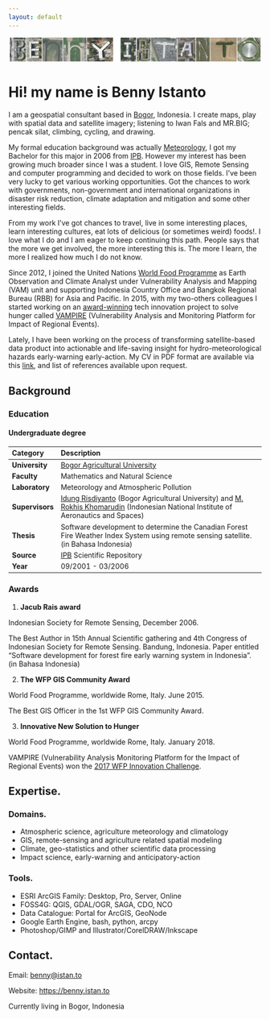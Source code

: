 ```yaml
---
layout: default
---
```

![BI](/assets/img/bi.png)

# Hi! my name is Benny Istanto


I am a geospatial consultant based in [Bogor](https://en.wikipedia.org/wiki/Bogor), Indonesia. I create maps, play with spatial data and satellite imagery; listening to Iwan Fals and MR.BIG; pencak silat, climbing, cycling, and drawing.

My formal education background was actually [Meteorology](https://en.wikipedia.org/wiki/Meteorology), I got my Bachelor for this major in 2006 from [IPB](https://ipb.ac.id/). However my interest has been growing much broader since I was a student. I love GIS, Remote Sensing and computer programming and decided to work on those fields. I’ve been very lucky to get various working opportunities. Got the chances to work with governments, non-government and international organizations in disaster risk reduction, climate adaptation and mitigation and some other interesting fields. 

From my work I’ve got chances to travel, live in some interesting places, learn interesting cultures, eat lots of delicious (or sometimes weird) foods!. I love what I do and I am eager to keep continuing this path. People says that the more we get involved, the more interesting this is. The more I learn, the more I realized how much I do not know. 

Since 2012, I joined the United Nations [World Food Programme](https://www.wfp.org/countries/indonesia) as Earth Observation and Climate Analyst under Vulnerability Analysis and Mapping (VAM) unit and supporting Indonesia Country Office and Bangkok Regional Bureau (RBB) for Asia and Pacific. In 2015, with my two-others colleagues I started working on an [award-winning](https://insight.wfp.org/wfp-staff-show-entrepreneurial-side-in-annual-competition-be03924215) tech innovation project to solve hunger called [VAMPIRE](https://bennyistanto.squarespace.com/project/2016-vampire) (Vulnerability Analysis and Monitoring Platform for Impact of Regional Events). 

Lately, I have been working on the process of transforming satellite-based data product into actionable and life-saving insight for hydro-meteorological hazards early-warning early-action. My CV in PDF format are available via this [link](https://on.istan.to/34M4mDJ), and list of references available upon request.


## Background

### Education

#### Undergraduate degree

| Category        | Description          |
|:-------------|:------------------|
| **University**           | [Bogor Agricultural University](https://ipb.ac.id/) |
| **Faculty** | Mathematics and Natural Science   |
| **Laboratory**           | Meteorology and Atmospheric Pollution      |
| **Supervisors**           | [Idung Risdiyanto](https://scholar.google.co.id/citations?hl=id&user=WBIaIyYAAAAJ) (Bogor Agricultural University) and [M. Rokhis Khomarudin](https://scholar.google.com/citations?hl=en&user=RA5YWWQAAAAJ) (Indonesian National Institute of Aeronautics and Spaces) |
| **Thesis**           | Software development to determine the Canadian Forest Fire Weather Index System using remote sensing satellite. (in Bahasa Indonesia)      |
| **Source**           | [IPB](http://repository.ipb.ac.id/handle/123456789/47915) Scientific Repository      |
| **Year**           | 09/2001 - 03/2006      |


### Awards

1. **Jacub Rais award**
  
  Indonesian Society for Remote Sensing, December 2006.
  
  The Best Author in 15th Annual Scientific gathering and 4th Congress of Indonesian Society for Remote Sensing. Bandung, Indonesia. Paper entitled “Software development for forest fire early warning system in Indonesia”. (in Bahasa Indonesia) 

2. **The WFP GIS Community Award**
  
  World Food Programme, worldwide Rome, Italy. June 2015.
  
  The Best GIS Officer in the 1st WFP GIS Community Award. 

3. **Innovative New Solution to Hunger**
  
  World Food Programme, worldwide Rome, Italy. January 2018.
  
  VAMPIRE (Vulnerability Analysis Monitoring Platform for the Impact of Regional Events) won the [2017 WFP Innovation Challenge](https://medium.com/@WFPInnovation/wfp-staff-show-entrepreneurial-side-in-annual-competition-be03924215). 



## Expertise.

### Domains.

- Atmospheric science, agriculture meteorology and climatology
- GIS, remote-sensing and agriculture related spatial modeling
- Climate, geo-statistics and other scientific data processing 
- Impact science, early-warning and anticipatory-action

### Tools.

- ESRI ArcGIS Family: Desktop, Pro, Server, Online
- FOSS4G: QGIS, GDAL/OGR, SAGA, CDO, NCO
- Data Catalogue: Portal for ArcGIS, GeoNode
- Google Earth Engine, bash, python, arcpy
- Photoshop/GIMP and Illustrator/CorelDRAW/Inkscape


## Contact.

Email: benny@istan.to

Website: https://benny.istan.to

Currently living in Bogor, Indonesia
